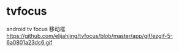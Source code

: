 # tvfocus
android tv focus 移动框
https://github.com/elijahjing/tvfocus/blob/master/app/gif/ezgif-5-6a0801a23dc6.gif
